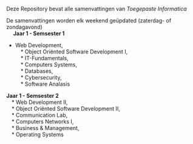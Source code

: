 Deze Repository bevat alle samenvattingen van _Toegepaste Informatica_ 

De samenvattingen worden elk weekend geüpdated (zaterdag- of zondagavond)  
 &emsp;
 **Jaar 1 - Semsester 1**  
 - Web Development,  
    &emsp;* Object Oriënted Software Development I,   
    &emsp;* IT-Fundamentals,   
    &emsp;* Computers Systems,   
    &emsp;* Databases,   
    &emsp;* Cybersecurity,   
    &emsp;* Software Analasis
    
 **Jaar 1 - Semsester 2**  
    &emsp;* Web Development II,   
    &emsp;* Object Oriënted Software Development II,   
    &emsp;* Communication Lab,   
    &emsp;* Computers Networks I,   
    &emsp;* Business & Management,   
    &emsp;* Operating Systems   



    
